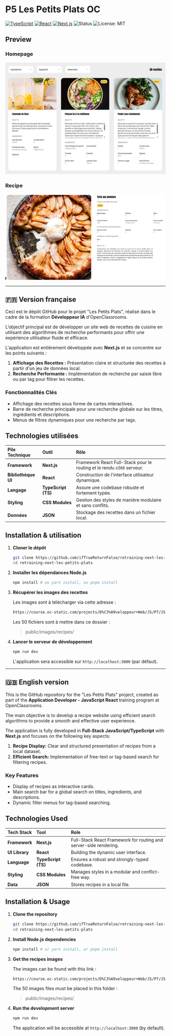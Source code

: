 # P5 Les Petits Plats OC

[![TypeScript](https://img.shields.io/badge/TypeScript-3178C6?logo=typescript&logoColor=fff)](#)
[![React](https://img.shields.io/badge/React-%2320232a.svg?logo=react&logoColor=%2361DAFB)](#)
[![Next.js](https://img.shields.io/badge/Next.js-black?logo=next.js&logoColor=white)](#)
![Status](https://img.shields.io/badge/Status-Completed-brightgreen)
![License: MIT](https://img.shields.io/badge/License-MIT-blue)

## Preview

### Homepage

![Homepage preview](./preview_01.png)

### Recipe

![Recipe preview](./preview_02.png)

---

## 🇫🇷 Version française

Ceci est le dépôt GitHub pour le projet "Les Petits Plats", réalisé dans le cadre de la formation **Développeur IA** d'OpenClassrooms.

L’objectif principal est de développer un site web de recettes de cuisine en utilisant des algorithmes de recherche performants pour offrir une expérience utilisateur fluide et efficace.

L'application est entièrement développée avec **Next.js** et se concentre sur les points suivants :

1.  **Affichage des Recettes :** Présentation claire et structurée des recettes à partir d'un jeu de données local.
2.  **Recherche Performante :** Implémentation de recherche par saisie libre ou par tag pour filtrer les recettes.

### Fonctionnalités Clés

- Affichage des recettes sous forme de cartes interactives.
- Barre de recherche principale pour une recherche globale sur les titres, ingrédients et descriptions.
- Menus de filtres dynamiques pour une recherche par tags.

## Technologies utilisées

| Pile Technique      | Outil               | Rôle                                                                 |
| :------------------ | :------------------ | :------------------------------------------------------------------- |
| **Framework**       | **Next.js**         | Framework React Full-Stack pour le routing et le rendu côté serveur. |
| **Bibliothèque UI** | **React**           | Construction de l'interface utilisateur dynamique.                   |
| **Langage**         | **TypeScript (TS)** | Assure une codebase robuste et fortement typée.                      |
| **Styling**         | **CSS Modules**     | Gestion des styles de manière modulaire et sans conflits.            |
| **Données**         | **JSON**            | Stockage des recettes dans un fichier local.                         |

## Installation & utilisation

1.  **Cloner le dépôt**

    ```bash
    git clone https://github.com/ifTrueReturnFalse/retraining-next-les-petits-plats.git
    cd retraining-next-les-petits-plats
    ```

2.  **Installer les dépendances Node.js**

    ```bash
    npm install # ou yarn install, ou pnpm install
    ```

3.  **Récupérer les images des recettes**

    Les images sont à télécharger via cette adresse :

    ```bash
    https://course.oc-static.com/projects/D%C3%A9veloppeur+Web/JS/P7/JSON+recipes.zip
    ```

    Les 50 fichiers sont à mettre dans ce dossier :

    > public/images/recipes/

4.  **Lancer le serveur de développement**

    ```bash
    npm run dev
    ```

    L'application sera accessible sur `http://localhost:3000` (par défaut).

---

## 🇬🇧 English version

This is the GitHub repository for the "Les Petits Plats" project, created as part of the **Application Developer - JavaScript React** training program at OpenClassrooms.

The main objective is to develop a recipe website using efficient search algorithms to provide a smooth and effective user experience.

The application is fully developed in **Full-Stack JavaScript/TypeScript** with **Next.js** and focuses on the following key aspects:

1.  **Recipe Display:** Clear and structured presentation of recipes from a local dataset.
2.  **Efficient Search:** Implementation of free-text or tag-based search for filtering recipes.

### Key Features

- Display of recipes as interactive cards.
- Main search bar for a global search on titles, ingredients, and descriptions.
- Dynamic filter menus for tag-based searching.

## Technologies Used

| Tech Stack     | Tool                | Role                                                              |
| :------------- | :------------------ | :---------------------------------------------------------------- |
| **Framework**  | **Next.js**         | Full-Stack React Framework for routing and server-side rendering. |
| **UI Library** | **React**           | Building the dynamic user interface.                              |
| **Language**   | **TypeScript (TS)** | Ensures a robust and strongly-typed codebase.                     |
| **Styling**    | **CSS Modules**     | Manages styles in a modular and conflict-free way.                |
| **Data**       | **JSON**            | Stores recipes in a local file.                                   |

## Installation & Usage

1.  **Clone the repository**

    ```bash
    git clone https://github.com/ifTrueReturnFalse/retraining-next-les-petits-plats.git
    cd retraining-next-les-petits-plats
    ```

2.  **Install Node.js dependencies**

    ```bash
    npm install # or yarn install, or pnpm install
    ```

3.  **Get the recipes images**

    The images can be found with this link :

    ```bash
    https://course.oc-static.com/projects/D%C3%A9veloppeur+Web/JS/P7/JSON+recipes.zip
    ```

    The 50 images files must be placed in this folder :

    > public/images/recipes/

4.  **Run the development server**

    ```bash
    npm run dev
    ```

    The application will be accessible at `http://localhost:3000` (by default).
